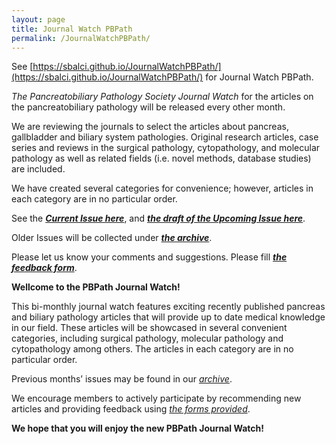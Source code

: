 ```yaml
---
layout: page
title: Journal Watch PBPath
permalink: /JournalWatchPBPath/
---
```



See [https://sbalci.github.io/JournalWatchPBPath/](https://sbalci.github.io/JournalWatchPBPath/) for Journal Watch PBPath.



<p><em>The Pancreatobiliary Pathology Society Journal Watch</em> for the articles on the pancreatobiliary pathology will be released every other month.</p>
<p>We are reviewing the journals to select the articles about pancreas, gallbladder and biliary system pathologies. Original research articles, case series and reviews in the surgical pathology, cytopathology, and molecular pathology as well as related fields (i.e. novel methods, database studies) are included.</p>
<p>We have created several categories for convenience; however, articles in each category are in no particular order.</p>
<p>See the <a href="http://pbpath.org/journal-watch/"><strong><em>Current Issue here</em></strong></a>, and <a href="http://pbpath.org/journal-watch-upcoming-issue/"><strong><em>the draft of the Upcoming Issue here</em></strong></a>.</p>
<p>Older Issues will be collected under <a href="http://pbpath.org/journal-watch-archive/"><strong><em>the archive</em></strong></a>.</p>
<p>Please let us know your comments and suggestions. Please fill <a href="https://docs.google.com/forms/d/e/1FAIpQLSeD3Z9J6Y7eMmiyM12f_SfAmHUlykb1zxZcwO6lg7cebGYQIQ/viewform" target="_blank" rel="noopener"><strong><em>the feedback form</em></strong></a>.</p>




**Wellcome to the PBPath Journal Watch!** 

This bi-monthly journal watch features exciting recently published pancreas and biliary pathology articles that will provide up to date medical knowledge in our field. These articles will be showcased in several convenient categories, including surgical pathology, molecular pathology and cytopathology among others. The articles in each category are in no particular order.  

Previous months’ issues may be found in our *[archive](http://pbpath.org/journal-watch-archive/)*.  

We encourage members to actively participate by recommending new articles and providing feedback using *[the forms provided](https://docs.google.com/forms/d/e/1FAIpQLSeD3Z9J6Y7eMmiyM12f_SfAmHUlykb1zxZcwO6lg7cebGYQIQ/viewform)*.  

**We hope that you will enjoy the new PBPath Journal Watch!**  



